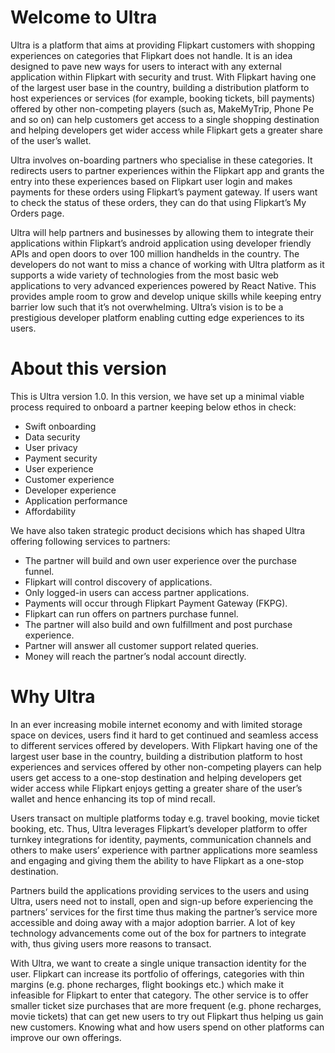 # Welcome to Ultra

Ultra is a platform that aims at providing Flipkart customers with shopping experiences on categories that Flipkart does not handle. It is an idea designed to pave new ways for users to interact with any external application within Flipkart with security and trust. With Flipkart having one of the largest user base in the country, building a distribution platform to host experiences or services (for example, booking tickets, bill payments) offered by other non-competing players (such as, MakeMyTrip, Phone Pe and so on) can help customers get access to a single shopping destination and helping developers get wider access while Flipkart gets a greater share of the user’s wallet.

Ultra involves on-boarding partners who specialise in these categories. It redirects users to partner experiences within the Flipkart app and grants the entry into these experiences based on Flipkart user login and makes payments for these orders using Flipkart’s payment gateway. If users want to check the status of these orders, they can do that using Flipkart’s My Orders page.

Ultra will help partners and businesses by allowing them to integrate their applications within Flipkart’s android application using developer friendly APIs and open doors to over 100 million handhelds in the country. The developers do not want to miss a chance of working with Ultra platform as it supports a wide variety of technologies from the most basic web applications to very advanced experiences powered by React Native. This provides ample room to grow and develop unique skills while keeping entry barrier low such that it’s not overwhelming. Ultra’s vision is to be a prestigious developer platform enabling cutting edge experiences to its users.

# About this version

This is Ultra version 1.0. In this version, we have set up a minimal viable process required to onboard a partner keeping below ethos in check:

* Swift onboarding
* Data security
* User privacy
* Payment security
* User experience
* Customer experience
* Developer experience
* Application performance
* Affordability

We have also taken strategic product decisions which has shaped Ultra offering following services to partners:

* The partner will build and own user experience over the purchase funnel.
* Flipkart will control discovery of applications.
* Only logged-in users can access partner applications.
* Payments will occur through Flipkart Payment Gateway (FKPG).
* Flipkart can run offers on partners purchase funnel.
* The partner will also build and own fulfillment and post purchase experience.
* Partner will answer all customer support related queries.
* Money will reach the partner’s nodal account directly.

# Why Ultra

In an ever increasing mobile internet economy and with limited storage space on devices, users find it hard to get continued and seamless access to different services offered by developers. With Flipkart having one of the largest user base in the country, building a distribution platform to host experiences and services offered by other non-competing players can help users get access to a one-stop destination and helping developers get wider access while Flipkart enjoys getting a greater share of the user’s wallet and hence enhancing its top of mind recall.

Users transact on multiple platforms today e.g. travel booking, movie ticket booking, etc. Thus, Ultra leverages Flipkart’s developer platform to offer turnkey integrations for identity, payments, communication channels and others to make users’ experience with partner applications more seamless and engaging and giving them the ability to have Flipkart as a one-stop destination.

Partners build the applications providing services to the users and using Ultra, users need not to install, open and sign-up before experiencing the partners’ services for the first time thus making the partner’s service more accessible and doing away with a major adoption barrier. A lot of key technology advancements come out of the box for partners to integrate with, thus giving users more reasons to transact. 

With Ultra, we want to create a single unique transaction identity for the user. Flipkart can increase its portfolio of offerings, categories with thin margins (e.g. phone recharges, flight bookings etc.) which make it infeasible for Flipkart to enter that category. The other service is to offer smaller ticket size purchases that are more frequent (e.g. phone recharges, movie tickets) that can get new users to try out Flipkart thus helping us gain new customers. Knowing what and how users spend on other platforms can improve our own offerings.


